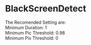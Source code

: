 # BlackScreenDetect<br>
The Recomended Setting are:<br> 
Minimum Duration: 1<br>
Minimum Pic Threshold: 0.98<br>
Minimum Pix Threshold: 0<br>